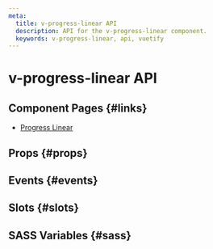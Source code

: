 ```yaml
---
meta:
  title: v-progress-linear API
  description: API for the v-progress-linear component.
  keywords: v-progress-linear, api, vuetify
---
```


# v-progress-linear API

<entry-ad />

## Component Pages {#links}

- [Progress Linear](components/progress-linear)

## Props {#props}

<api-section name="v-progress-linear" section="props" />

## Events {#events}

<api-section name="v-progress-linear" section="events" />

## Slots {#slots}

<api-section name="v-progress-linear" section="slots" />

## SASS Variables {#sass}

<api-section name="v-progress-linear" section="sass" />

<backmatter />
